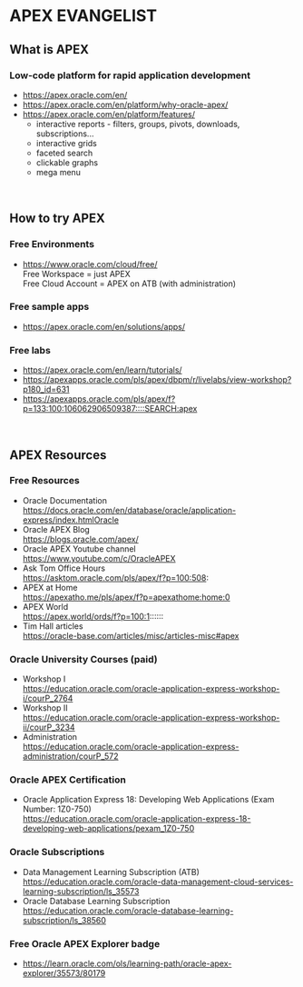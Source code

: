 # APEX EVANGELIST

## What is APEX

### Low-code platform for rapid application development
- https://apex.oracle.com/en/
- https://apex.oracle.com/en/platform/why-oracle-apex/
- https://apex.oracle.com/en/platform/features/
    - interactive reports - filters, groups, pivots, downloads, subscriptions...
    - interactive grids
    - faceted search
    - clickable graphs
    - mega menu


<br />

## How to try APEX

### Free Environments
- https://www.oracle.com/cloud/free/ \
Free Workspace = just APEX \
Free Cloud Account = APEX on ATB (with administration)

### Free sample apps
- https://apex.oracle.com/en/solutions/apps/

### Free labs
- https://apex.oracle.com/en/learn/tutorials/
- https://apexapps.oracle.com/pls/apex/dbpm/r/livelabs/view-workshop?p180_id=631
- https://apexapps.oracle.com/pls/apex/f?p=133:100:106062906509387::::SEARCH:apex


<br />

## APEX Resources

### Free Resources
- Oracle Documentation \
https://docs.oracle.com/en/database/oracle/application-express/index.htmlOracle
- Oracle APEX Blog \
https://blogs.oracle.com/apex/
- Oracle APEX Youtube channel \
https://www.youtube.com/c/OracleAPEX
- Ask Tom Office Hours \
https://asktom.oracle.com/pls/apex/f?p=100:508:
- APEX at Home \
https://apexatho.me/pls/apex/f?p=apexathome:home:0
- APEX World \
https://apex.world/ords/f?p=100:1::::::
- Tim Hall articles \
https://oracle-base.com/articles/misc/articles-misc#apex

### Oracle University Courses (paid)
- Workshop I \
https://education.oracle.com/oracle-application-express-workshop-i/courP_2764
- Workshop II \
https://education.oracle.com/oracle-application-express-workshop-ii/courP_3234
- Administration \
https://education.oracle.com/oracle-application-express-administration/courP_572

### Oracle APEX Certification
- Oracle Application Express 18: Developing Web Applications (Exam Number: 1Z0-750) \
https://education.oracle.com/oracle-application-express-18-developing-web-applications/pexam_1Z0-750

### Oracle Subscriptions
- Data Management Learning Subscription (ATB) \
https://education.oracle.com/oracle-data-management-cloud-services-learning-subscription/ls_35573
- Oracle Database Learning Subscription \
https://education.oracle.com/oracle-database-learning-subscription/ls_38560

### Free Oracle APEX Explorer badge
- https://learn.oracle.com/ols/learning-path/oracle-apex-explorer/35573/80179


